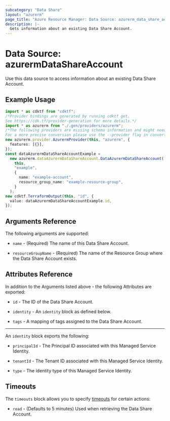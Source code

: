 ```yaml
---
subcategory: "Data Share"
layout: "azurerm"
page_title: "Azure Resource Manager: Data Source: azurerm_data_share_account"
description: |-
  Gets information about an existing Data Share Account.
---
```


# Data Source: azurermDataShareAccount

Use this data source to access information about an existing Data Share Account.

## Example Usage

```typescript
import * as cdktf from "cdktf";
/*Provider bindings are generated by running cdktf get.
See https://cdk.tf/provider-generation for more details.*/
import * as azurerm from "./.gen/providers/azurerm";
/*The following providers are missing schema information and might need manual adjustments to synthesize correctly: azurerm.
For a more precise conversion please use the --provider flag in convert.*/
new azurerm.provider.AzurermProvider(this, "azurerm", {
  features: [{}],
});
const dataAzurermDataShareAccountExample =
  new azurerm.dataAzurermDataShareAccount.DataAzurermDataShareAccount(
    this,
    "example",
    {
      name: "example-account",
      resource_group_name: "example-resource-group",
    }
  );
new cdktf.TerraformOutput(this, "id", {
  value: dataAzurermDataShareAccountExample.id,
});

```

## Arguments Reference

The following arguments are supported:

*   `name` - (Required) The name of this Data Share Account.

*   `resourceGroupName` - (Required) The name of the Resource Group where the Data Share Account exists.

## Attributes Reference

In addition to the Arguments listed above - the following Attributes are exported:

*   `id` - The ID of the Data Share Account.

*   `identity` - An `identity` block as defined below.

*   `tags` - A mapping of tags assigned to the Data Share Account.

***

An `identity` block exports the following:

*   `principalId` - The Principal ID associated with this Managed Service Identity.

*   `tenantId` - The Tenant ID associated with this Managed Service Identity.

*   `type` - The identity type of this Managed Service Identity.

## Timeouts

The `timeouts` block allows you to specify [timeouts](https://www.terraform.io/language/resources/syntax#operation-timeouts) for certain actions:

* `read` - (Defaults to 5 minutes) Used when retrieving the Data Share Account.
